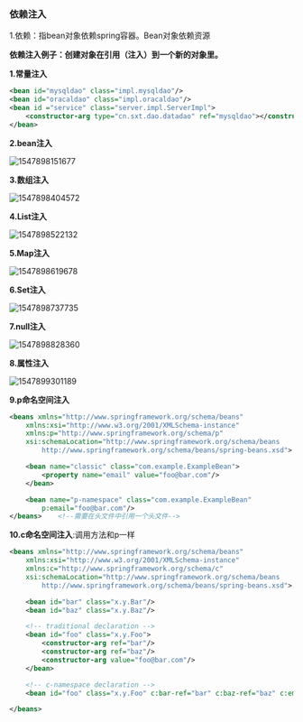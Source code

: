 ### 依赖注入

1.依赖：指bean对象依赖spring容器。Bean对象依赖资源

**依赖注入例子：创建对象在引用（注入）到一个新的对象里。**

**1.常量注入**

```xml
<bean id="mysqldao" class="impl.mysqldao"/>
<bean id="oracaldao" class="impl.oracaldao"/>
<bean id ="service" class="server.impl.ServerImpl">
    <constructor-arg type="cn.sxt.dao.datadao" ref="mysqldao"></constructor-arg>
</bean>
```

**2.bean注入**

![1547898151677](C:\Users\Administrator\AppData\Roaming\Typora\typora-user-images\1547898151677.png)

**3.数组注入**

![1547898404572](C:\Users\Administrator\AppData\Roaming\Typora\typora-user-images\1547898404572.png)

**4.List注入**

![1547898522132](C:\Users\Administrator\AppData\Roaming\Typora\typora-user-images\1547898522132.png)

**5.Map注入**

![1547898619678](C:\Users\Administrator\AppData\Roaming\Typora\typora-user-images\1547898619678.png)

**6.Set注入**

![1547898737735](C:\Users\Administrator\AppData\Roaming\Typora\typora-user-images\1547898737735.png)

**7.null注入**

![1547898828360](C:\Users\Administrator\AppData\Roaming\Typora\typora-user-images\1547898828360.png)

**8.属性注入**

![1547899301189](C:\Users\Administrator\AppData\Roaming\Typora\typora-user-images\1547899301189.png)

**9.p命名空间注入**

```xml
<beans xmlns="http://www.springframework.org/schema/beans"
    xmlns:xsi="http://www.w3.org/2001/XMLSchema-instance"  
    xmlns:p="http://www.springframework.org/schema/p"
    xsi:schemaLocation="http://www.springframework.org/schema/beans
        http://www.springframework.org/schema/beans/spring-beans.xsd">

    <bean name="classic" class="com.example.ExampleBean">
        <property name="email" value="foo@bar.com"/>
    </bean>

    <bean name="p-namespace" class="com.example.ExampleBean"
        p:email="foo@bar.com"/>
</beans>    <!--需要在头文件中引用一个头文件-->
```

**10.c命名空间注入**:调用方法和p一样

```xml
<beans xmlns="http://www.springframework.org/schema/beans"
    xmlns:xsi="http://www.w3.org/2001/XMLSchema-instance"
    xmlns:c="http://www.springframework.org/schema/c"
    xsi:schemaLocation="http://www.springframework.org/schema/beans
        http://www.springframework.org/schema/beans/spring-beans.xsd">

    <bean id="bar" class="x.y.Bar"/>
    <bean id="baz" class="x.y.Baz"/>

    <!-- traditional declaration -->
    <bean id="foo" class="x.y.Foo">
        <constructor-arg ref="bar"/>
        <constructor-arg ref="baz"/>
        <constructor-arg value="foo@bar.com"/>
    </bean>

    <!-- c-namespace declaration -->
    <bean id="foo" class="x.y.Foo" c:bar-ref="bar" c:baz-ref="baz" c:email="foo@bar.com"/>

</beans>
```

